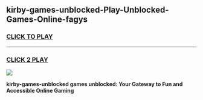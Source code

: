 
## kirby-games-unblocked-Play-Unblocked-Games-Online-fagys
<h3>
<a href="https://premium76.site?title=kirby-games-unblocked&ref=24A">CLICK TO PLAY</a></h3>
<hr>

<h3>
<a href="https://premium76.site?title=kirby-games-unblocked&ref=24A">CLICK 2 PLAY</a>
  
</h3>

<a href="https://premium76.site?title=kirby-games-unblocked&ref=24A"><img src="https://clearcache.store/games.png"></a>


**kirby-games-unblocked games unblocked: Your Gateway to Fun and Accessible Online Gaming**
